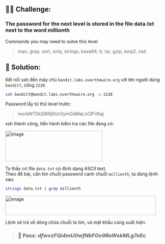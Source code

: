 ## 🕵️‍♂️ Challenge:  
### The password for the next level is stored in the file data.txt next to the word millionth  

Commands you may need to solve this level  
> man, grep, sort, uniq, strings, base64, tr, tar, gzip, bzip2, xxd

## 📝 Solution:

Kết nối ssh đến máy chủ `bandit.labs.overthewire.org` với tên người dùng `bandit7`, cổng `2220`  
```bash
ssh bandit7@bandit.labs.overthewire.org -p 2220
```
Password lấy từ thử level trước:  
> morbNTDkSW6jIlUc0ymOdMaLnOlFVAaj

ssh thành công, tiến hành kiểm tra các file đang có:  

<img width="305" height="96" alt="image" src="https://github.com/user-attachments/assets/603123a1-b7fc-4dcc-bd2c-2b9398cde6ee" />

Ta thấy có file `data.txt` có định dạng ASCII text.  
Theo đề bài, cần tìm chuỗi password cạnh chuỗi `millionth`, ta dùng lệnh sau:  
```bash
strings data.txt | grep millionth
```

<img width="472" height="61" alt="image" src="https://github.com/user-attachments/assets/5d53a0dd-1dcf-4745-ba1d-68aa395e6119" />

Lệnh sẽ trả về dòng chứa chuỗi ta tìm, và mật khẩu cũng xuất hiện.  

>### 🎯 Pass: ***dfwvzFQi4mU0wfNbFOe9RoWskMLg7eEc***
